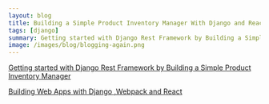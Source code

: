 ```yaml
---
layout: blog
title: Building a Simple Product Inventory Manager With Django and React   
tags: [django]  
summary: Getting started with Django Rest Framework by Building a Simple Product Inventory Manager 
image: /images/blog/blogging-again.png
---
```



[Getting started with Django Rest Framework by Building a Simple Product Inventory Manager](/tutorial-django-rest-framework-building-products-manager-api)

[Building Web Apps with Django ,Webpack and React](/django-webpack-react)




